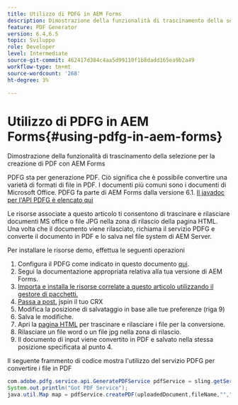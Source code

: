 ```yaml
---
title: Utilizzo di PDFG in AEM Forms
description: Dimostrazione della funzionalità di trascinamento della selezione per la creazione di PDF con AEM Forms
feature: PDF Generator
version: 6.4,6.5
topic: Sviluppo
role: Developer
level: Intermediate
source-git-commit: 462417d384c4aa5d99110f1b8dadd165ea9b2a49
workflow-type: tm+mt
source-wordcount: '268'
ht-degree: 3%

---
```



# Utilizzo di PDFG in AEM Forms{#using-pdfg-in-aem-forms}

Dimostrazione della funzionalità di trascinamento della selezione per la creazione di PDF con AEM Forms

PDFG sta per generazione PDF. Ciò significa che è possibile convertire una varietà di formati di file in PDF. I documenti più comuni sono i documenti di Microsoft Office. PDFG fa parte di AEM Forms dalla versione 6.1.
[Il javadoc per l&#39;API PDFG è elencato qui](https://helpx.adobe.com/experience-manager/6-3/forms/using/aem-document-services-programmatically.html#PDFGeneratorService)

Le risorse associate a questo articolo ti consentono di trascinare e rilasciare documenti MS office o file JPG nella zona di rilascio della pagina HTML. Una volta che il documento viene rilasciato, richiama il servizio PDFG e converte il documento in PDF e lo salva nel file system di AEM Server.

Per installare le risorse demo, effettua le seguenti operazioni

1. Configura il PDFG come indicato in questo documento [qui](https://helpx.adobe.com/it/experience-manager/6-4/forms/using/install-configure-pdf-generator.html).
1. Segui la documentazione appropriata relativa alla tua versione di AEM Forms.
1. [Importa e installa le risorse correlate a questo articolo utilizzando il gestore di pacchetti.](assets/createpdfgdemov2.zip)
1. [Passa a post.](http://localhost:4502/apps/AemFormsSamples/components/createPDF/POST.jsp) jspin il tuo CRX
1. Modifica la posizione di salvataggio in base alle tue preferenze (riga 9)
1. Salva le modifiche.
1. Apri la [ pagina HTML](http://localhost:4502/content/DocumentServices/CreatePDFG.html) per trascinare e rilasciare i file per la conversione.
1. Rilasciare un file word o un file jpg nella zona di rilascio.
1. Il documento di input viene convertito in PDF e salvato nella stessa posizione specificata al punto 4.

Il seguente frammento di codice mostra l&#39;utilizzo del servizio PDFG per convertire i file in PDF

```java
com.adobe.pdfg.service.api.GeneratePDFService pdfService = sling.getService(com.adobe.pdfg.service.api.GeneratePDFService.class);
System.out.println("Got PDF Service");
java.util.Map map = pdfService.createPDF(uploadedDocument,fileName,"","Standard","No Security", null, null);
```

